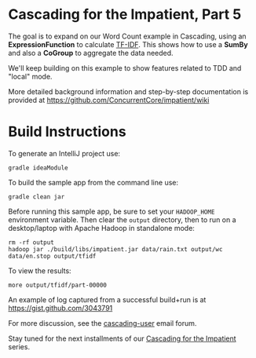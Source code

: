 Cascading for the Impatient, Part 5
===================================
The goal is to expand on our Word Count example in Cascading, using an **ExpressionFunction** to calculate [TF-IDF](http://en.wikipedia.org/wiki/Tf*idf). This shows how to use a **SumBy** and also a **CoGroup** to aggregate the data needed.

We'll keep building on this example to show features related to TDD and "local" mode.

More detailed background information and step-by-step documentation is provided at https://github.com/ConcurrentCore/impatient/wiki

Build Instructions
==================
To generate an IntelliJ project use:

    gradle ideaModule

To build the sample app from the command line use:

    gradle clean jar

Before running this sample app, be sure to set your `HADOOP_HOME` environment variable. Then clear the `output` directory, then to run on a desktop/laptop with Apache Hadoop in standalone mode:

    rm -rf output
    hadoop jar ./build/libs/impatient.jar data/rain.txt output/wc data/en.stop output/tfidf

To view the results:

    more output/tfidf/part-00000

An example of log captured from a successful build+run is at https://gist.github.com/3043791

For more discussion, see the [cascading-user](https://groups.google.com/forum/?fromgroups#!forum/cascading-user) email forum.

Stay tuned for the next installments of our [Cascading for the Impatient](http://www.cascading.org/category/impatient/) series.
